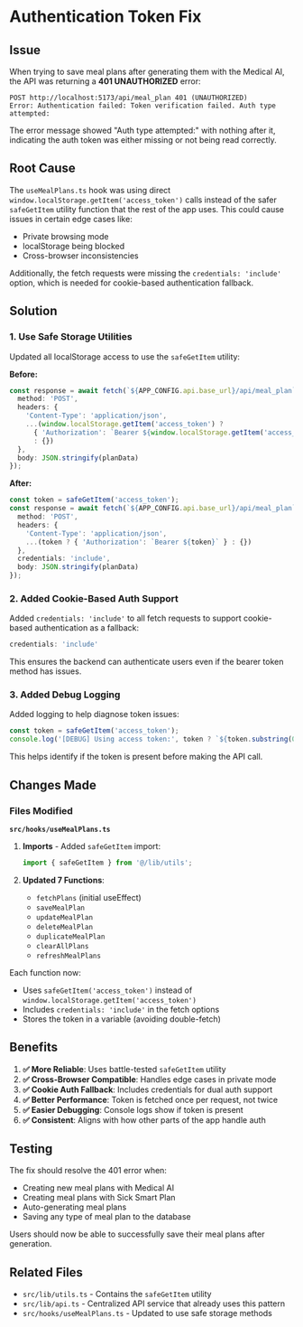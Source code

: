 # Authentication Token Fix

## Issue

When trying to save meal plans after generating them with the Medical AI, the API was returning a **401 UNAUTHORIZED** error:

```
POST http://localhost:5173/api/meal_plan 401 (UNAUTHORIZED)
Error: Authentication failed: Token verification failed. Auth type attempted:
```

The error message showed "Auth type attempted:" with nothing after it, indicating the auth token was either missing or not being read correctly.

## Root Cause

The `useMealPlans.ts` hook was using direct `window.localStorage.getItem('access_token')` calls instead of the safer `safeGetItem` utility function that the rest of the app uses. This could cause issues in certain edge cases like:

- Private browsing mode
- localStorage being blocked
- Cross-browser inconsistencies

Additionally, the fetch requests were missing the `credentials: 'include'` option, which is needed for cookie-based authentication fallback.

## Solution

### 1. **Use Safe Storage Utilities**

Updated all localStorage access to use the `safeGetItem` utility:

**Before:**
```typescript
const response = await fetch(`${APP_CONFIG.api.base_url}/api/meal_plan`, {
  method: 'POST',
  headers: {
    'Content-Type': 'application/json',
    ...(window.localStorage.getItem('access_token') ? 
      { 'Authorization': `Bearer ${window.localStorage.getItem('access_token')}` } 
      : {})
  },
  body: JSON.stringify(planData)
});
```

**After:**
```typescript
const token = safeGetItem('access_token');
const response = await fetch(`${APP_CONFIG.api.base_url}/api/meal_plan`, {
  method: 'POST',
  headers: {
    'Content-Type': 'application/json',
    ...(token ? { 'Authorization': `Bearer ${token}` } : {})
  },
  credentials: 'include',
  body: JSON.stringify(planData)
});
```

### 2. **Added Cookie-Based Auth Support**

Added `credentials: 'include'` to all fetch requests to support cookie-based authentication as a fallback:

```typescript
credentials: 'include'
```

This ensures the backend can authenticate users even if the bearer token method has issues.

### 3. **Added Debug Logging**

Added logging to help diagnose token issues:

```typescript
const token = safeGetItem('access_token');
console.log('[DEBUG] Using access token:', token ? `${token.substring(0, 20)}...` : 'NO TOKEN');
```

This helps identify if the token is present before making the API call.

## Changes Made

### Files Modified

**`src/hooks/useMealPlans.ts`**

1. **Imports** - Added `safeGetItem` import:
   ```typescript
   import { safeGetItem } from '@/lib/utils';
   ```

2. **Updated 7 Functions**:
   - `fetchPlans` (initial useEffect)
   - `saveMealPlan`
   - `updateMealPlan`
   - `deleteMealPlan`
   - `duplicateMealPlan`
   - `clearAllPlans`
   - `refreshMealPlans`

Each function now:
- Uses `safeGetItem('access_token')` instead of `window.localStorage.getItem('access_token')`
- Includes `credentials: 'include'` in the fetch options
- Stores the token in a variable (avoiding double-fetch)

## Benefits

1. **✅ More Reliable**: Uses battle-tested `safeGetItem` utility
2. **✅ Cross-Browser Compatible**: Handles edge cases in private mode
3. **✅ Cookie Auth Fallback**: Includes credentials for dual auth support
4. **✅ Better Performance**: Token is fetched once per request, not twice
5. **✅ Easier Debugging**: Console logs show if token is present
6. **✅ Consistent**: Aligns with how other parts of the app handle auth

## Testing

The fix should resolve the 401 error when:
- Creating new meal plans with Medical AI
- Creating meal plans with Sick Smart Plan
- Auto-generating meal plans
- Saving any type of meal plan to the database

Users should now be able to successfully save their meal plans after generation.

## Related Files

- `src/lib/utils.ts` - Contains the `safeGetItem` utility
- `src/lib/api.ts` - Centralized API service that already uses this pattern
- `src/hooks/useMealPlans.ts` - Updated to use safe storage methods

